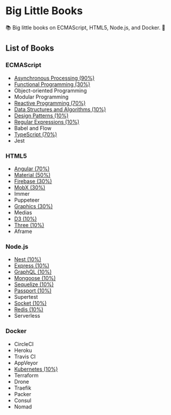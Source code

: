 # Big Little Books

:books: Big little books on ECMAScript, HTML5, Node.js, and Docker. :memo:

## List of Books

### ECMAScript

* [Asynchronous Processing (90%)](https://github.com/Shyam-Chen/Big-Little-Books/blob/master/ECMAScript/Asynchronous-Processing.md)
* [Functional Programming (30%)](https://github.com/Shyam-Chen/Big-Little-Books/blob/master/ECMAScript/Functional-Programming.md)
* Object-oriented Programming
* Modular Programming
* [Reactive Programming (70%)](https://github.com/Shyam-Chen/Big-Little-Books/blob/master/ECMAScript/Reactive-Programming.md)
* [Data Structures and Algorithms (10%)](https://github.com/Shyam-Chen/Big-Little-Books/blob/master/ECMAScript/Data-Structures-and-Algorithms.md)
* [Design Patterns (10%)](https://github.com/Shyam-Chen/Big-Little-Books/blob/master/ECMAScript/Design-Patterns.md)
* [Regular Expressions (10%)](https://github.com/Shyam-Chen/Big-Little-Books/blob/master/ECMAScript/Regular-Expressions.md)
* Babel and Flow
* [TypeScript (70%)](https://github.com/Shyam-Chen/Big-Little-Books/blob/master/ECMAScript/TypeScript.md)
* Jest

### HTML5

* [Angular (70%)](https://github.com/Shyam-Chen/Big-Little-Books/blob/master/HTML5/Angular/README.md)
* [Material (50%)](https://github.com/Shyam-Chen/Big-Little-Books/blob/master/HTML5/Material.md)
* [Firebase (30%)](https://github.com/Shyam-Chen/Big-Little-Books/blob/master/HTML5/Firebase.md)
* [MobX (30%)](https://github.com/Shyam-Chen/Big-Little-Books/blob/master/HTML5/MobX.md)
* Immer
* Puppeteer
* [Graphics (30%)](https://github.com/Shyam-Chen/Big-Little-Books/blob/master/HTML5/Graphics.md)
* Medias
* [D3 (10%)](https://github.com/Shyam-Chen/Big-Little-Books/blob/master/HTML5/D3.md)
* [Three (10%)](https://github.com/Shyam-Chen/Big-Little-Books/blob/master/HTML5/Three.md)
* Aframe

### Node.js

* [Nest (10%)](https://github.com/Shyam-Chen/Big-Little-Books/blob/master/Node.js/Nest/README.md)
* [Express (10%)](https://github.com/Shyam-Chen/Big-Little-Books/blob/master/Node.js/Express.md)
* [GraphQL (10%)](https://github.com/Shyam-Chen/Big-Little-Books/blob/master/Node.js/GraphQL.md)
* [Mongoose (10%)](https://github.com/Shyam-Chen/Big-Little-Books/blob/master/Node.js/Mongoose.md)
* [Sequelize (10%)](https://github.com/Shyam-Chen/Big-Little-Books/blob/master/Node.js/Sequelize.md)
* [Passport (10%)](https://github.com/Shyam-Chen/Big-Little-Books/blob/master/Node.js/Passport.md)
* Supertest
* [Socket (10%)](https://github.com/Shyam-Chen/Big-Little-Books/blob/master/Node.js/Socket.md)
* [Redis (10%)](https://github.com/Shyam-Chen/Big-Little-Books/blob/master/Node.js/Redis.md)
* Serverless

### Docker

* CircleCI
* Heroku
* Travis CI
* AppVeyor
* [Kubernetes (10%)](https://github.com/Shyam-Chen/Big-Little-Books/blob/master/Docker/Kubernetes.md)
* Terraform
* Drone
* Traefik
* Packer
* Consul
* Nomad
